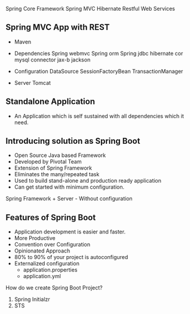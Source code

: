 Spring Core Framework
Spring MVC
Hibernate
Restful Web Services

Spring MVC App with REST
--------------------------
- Maven
- Dependencies
  Spring webmvc
  Spring orm
  Spring jdbc
  hibernate cor
  mysql connector
  jax-b
  jackson
  
- Configuration
  DataSource
  SessionFactoryBean
  TransactionManager
- Server
  Tomcat
  
Standalone Application
-----------------------
- An Application which is self sustained with all dependencies which it need.

Introducing solution as Spring Boot
------------------------------------
- Open Source Java based Framework
- Developed by Pivotal Team
- Extension of Spring Framework
- Eliminates the many/repeated task
- Used to build stand-alone and production ready application
- Can get started with minimum configuration.

Spring Framework + Server - Without configuration

Features of Spring Boot
------------------------
- Application development is easier and faster.
- More Productive
- Convention over Configuration
- Opinionated Approach
- 80% to 90% of your project is autoconfigured
- Externalized configuration
  - application.properties
  - application.yml
  
How do we create Spring Boot Project?
1. Spring Initialzr
2. STS

























